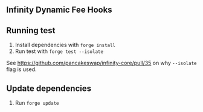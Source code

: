 ## Infinity Dynamic Fee Hooks

## Running test

1. Install dependencies with `forge install`
2. Run test with `forge test --isolate`

See https://github.com/pancakeswap/infinity-core/pull/35 on why `--isolate` flag is used.

## Update dependencies

1. Run `forge update`
